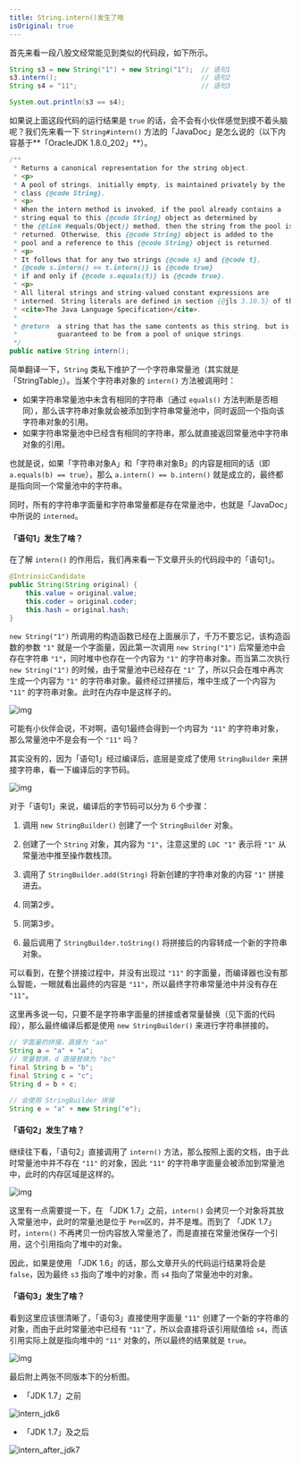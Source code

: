 ```yaml
---
title: String.intern()发生了啥
isOriginal: true
---
```

首先来看一段八股文经常能见到类似的代码段，如下所示。

```java
String s3 = new String("1") + new String("1");	// 语句1
s3.intern();									// 语句2
String s4 = "11";								// 语句3

System.out.println(s3 == s4);
```

如果说上面这段代码的运行结果是 `true` 的话，会不会有小伙伴感觉到摸不着头脑呢？我们先来看一下 `String#intern()` 方法的「JavaDoc」是怎么说的（以下内容基于**「OracleJDK 1.8.0_202」**）。

```java
/**
 * Returns a canonical representation for the string object.
 * <p>
 * A pool of strings, initially empty, is maintained privately by the
 * class {@code String}.
 * <p>
 * When the intern method is invoked, if the pool already contains a
 * string equal to this {@code String} object as determined by
 * the {@link #equals(Object)} method, then the string from the pool is
 * returned. Otherwise, this {@code String} object is added to the
 * pool and a reference to this {@code String} object is returned.
 * <p>
 * It follows that for any two strings {@code s} and {@code t},
 * {@code s.intern() == t.intern()} is {@code true}
 * if and only if {@code s.equals(t)} is {@code true}.
 * <p>
 * All literal strings and string-valued constant expressions are
 * interned. String literals are defined in section {@jls 3.10.5} of the
 * <cite>The Java Language Specification</cite>.
 *
 * @return  a string that has the same contents as this string, but is
 *          guaranteed to be from a pool of unique strings.
 */
public native String intern();
```

简单翻译一下，`String` 类私下维护了一个字符串常量池（其实就是「StringTable」）。当某个字符串对象的 `intern()` 方法被调用时：

- 如果字符串常量池中未含有相同的字符串（通过 `equals()` 方法判断是否相同），那么该字符串对象就会被添加到字符串常量池中，同时返回一个指向该字符串对象的引用。
- 如果字符串常量池中已经含有相同的字符串，那么就直接返回常量池中字符串对象的引用。

也就是说，如果「字符串对象A」和「字符串对象B」的内容是相同的话（即 `a.equals(b) == true`），那么 `a.intern() == b.intern()` 就是成立的，最终都是指向同一个常量池中的字符串。

同时，所有的字符串字面量和字符串常量都是存在常量池中，也就是「JavaDoc」中所说的 `interned`。

#### 「语句1」发生了啥？

在了解 `intern()` 的作用后，我们再来看一下文章开头的代码段中的「语句1」。

```java
@IntrinsicCandidate
public String(String original) {
    this.value = original.value;
    this.coder = original.coder;
    this.hash = original.hash;
}
```

`new String("1")` 所调用的构造函数已经在上面展示了，千万不要忘记，该构造函数的参数 `"1"` 就是一个字面量，因此第一次调用 `new String("1")` 后常量池中会存在字符串 `"1"`，同时堆中也存在一个内容为 `"1"` 的字符串对象。而当第二次执行 `new String("1")` 的时候，由于常量池中已经存在 `"1"` 了，所以只会在堆中再次生成一个内容为 `"1"` 的字符串对象。最终经过拼接后，堆中生成了一个内容为 `"11"` 的字符串对象。此时在内存中是这样子的。

![img](https://typora-pics-1255993109.cos.ap-guangzhou.myqcloud.com/1645866108520-a9127a80-f3ab-4214-9f79-706203f57f1f.png)

可能有小伙伴会说，不对啊，语句1最终会得到一个内容为 `"11"` 的字符串对象，那么常量池中不是会有一个 `"11"` 吗？

其实没有的，因为「语句1」经过编译后，底层是变成了使用 `StringBuilder` 来拼接字符串，看一下编译后的字节码。

![img](https://typora-pics-1255993109.cos.ap-guangzhou.myqcloud.com/1645863359504-80d1f950-c191-4c4e-8414-2ea66c0f1a4d.png)

对于「语句1」来说，编译后的字节码可以分为 6 个步骤：

1. 调用 `new StringBuilder()` 创建了一个 `StringBuilder` 对象。
2. 创建了一个 `String` 对象，其内容为 `"1"`，注意这里的 `LDC "1"` 表示将 `"1"` 从常量池中推至操作数栈顶。

1. 调用了 `StringBuilder.add(String)` 将新创建的字符串对象的内容 `"1"` 拼接进去。
2. 同第2步。

1. 同第3步。
2. 最后调用了 `StringBuilder.toString()` 将拼接后的内容转成一个新的字符串对象。

可以看到，在整个拼接过程中，并没有出现过 `"11"` 的字面量，而编译器也没有那么智能，一眼就看出最终的内容是 `"11"`，所以最终字符串常量池中并没有存在 `"11"`。

这里再多说一句，只要不是字符串字面量的拼接或者常量替换（见下面的代码段），那么最终编译后都是使用 `new StringBuilder()` 来进行字符串拼接的。

```java
// 字面量的拼接，直接为 "aa"
String a = "a" + "a";
// 常量替换，d 直接替换为 "bc"
final String b = "b";
final String c = "c";
String d = b + c;

// 会使用 StringBuilder 拼接
String e = "a" + new String("e");
```

#### 「语句2」发生了啥？

继续往下看，「语句2」直接调用了 `intern()` 方法，那么按照上面的文档，由于此时常量池中并不存在 `"11"` 的对象，因此 `"11"` 的字符串字面量会被添加到常量池中，此时的内存区域是这样的。

![img](https://typora-pics-1255993109.cos.ap-guangzhou.myqcloud.com/1645869231736-4e3770b5-5758-4475-a5af-405b8dcd493b.png)

这里有一点需要提一下，在 「JDK 1.7」之前，`intern()` 会拷贝一个对象将其放入常量池中，此时的常量池是位于 `Perm`区的，并不是堆。而到了 「JDK 1.7」时，`intern()` 不再拷贝一份内容放入常量池了，而是直接在常量池保存一个引用，这个引用指向了堆中的对象。

因此，如果是使用 「JDK 1.6」的话，那么文章开头的代码运行结果将会是 `false`，因为最终 `s3` 指向了堆中的对象，而 `s4` 指向了常量池中的对象。

#### 「语句3」发生了啥？

看到这里应该很清晰了，「语句3」直接使用字面量 `"11"` 创建了一个新的字符串的对象，而由于此时常量池中已经有 `"11"`了，所以会直接将该引用赋值给 `s4`，而该引用实际上就是指向堆中的 `"11"` 对象的，所以最终的结果就是 `true`。

![img](https://typora-pics-1255993109.cos.ap-guangzhou.myqcloud.com/1645869778010-40dd40e4-d037-456c-a653-faf875a19079.png)

最后附上两张不同版本下的分析图。

- 「JDK 1.7」之前

![intern_jdk6](https://typora-pics-1255993109.cos.ap-guangzhou.myqcloud.com/intern_jdk6.png)

- 「JDK 1.7」及之后

![intern_after_jdk7](https://typora-pics-1255993109.cos.ap-guangzhou.myqcloud.com/intern_after_jdk7.png)